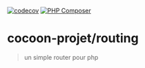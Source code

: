 [![codecov](https://codecov.io/gh/cocoon-projet/routing/graph/badge.svg?token=9OW20TK75K)](https://codecov.io/gh/cocoon-projet/routing) [![PHP Composer](https://github.com/cocoon-projet/routing/actions/workflows/ci.yml/badge.svg)](https://github.com/cocoon-projet/routing/actions/workflows/ci.yml)

# cocoon-projet/routing

> un simple router pour php
